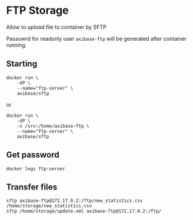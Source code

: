 # FTP Storage

Allow to upload file to container by SFTP

Passowrd for readonly user `axibase-ftp` will be generated after container running.

## Starting

```
docker run \
    -dP \
    --name="ftp-server" \
    axibase/sftp
```

or

```
docker run \
    -dP \
    -v /srv:/home/axibase-ftp \
    --name="ftp-server" \
    axibase/sftp
```

## Get password

```
docker logs ftp-server
```

## Transfer files

```
sftp axibase-ftp@172.17.0.2:/ftp/new_statistics.csv /home/storage/new_statistics.csv
sftp /home/storage/update.xml axibase-ftp@172.17.0.2:/ftp/
```


